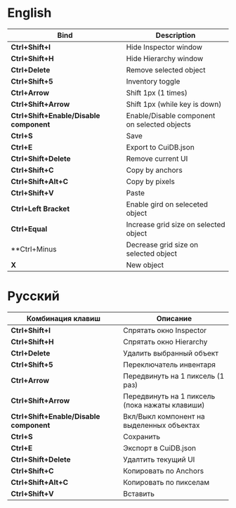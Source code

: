 # English

| Bind | Description |
| --- | --- |
| **Ctrl+Shift+I** | Hide Inspector window  |
| **Ctrl+Shift+H** | Hide Hierarchy window |
| **Ctrl+Delete** | Remove selected object |
| **Ctrl+Shift+5** | Inventory toggle |
| **Ctrl+Arrow** | Shift 1px (1 times) |
| **Ctrl+Shift+Arrow** | Shift 1px (while key is down) |
| **Ctrl+Shift+Enable/Disable component** | Enable/Disable component on selected objects  |
| **Ctrl+S** | Save |
| **Ctrl+E** | Export to CuiDB.json |
| **Ctrl+Shift+Delete** | Remove current UI |
| **Ctrl+Shift+C** | Copy by anchors |
| **Ctrl+Shift+Alt+C** | Copy by pixels |
| **Ctrl+Shift+V** | Paste |
| **Ctrl+Left Bracket** | Enable gird on seleceted object |
| **Ctrl+Equal** | Increase grid size on selected object |
| **Ctrl+Minus | Decrease grid size on selected object |
| **X** | New object |

# Русский

| Комбинация клавиш | Описание |
| --- | --- |
| **Ctrl+Shift+I** | Спрятать окно Inspector  |
| **Ctrl+Shift+H** | Спрятать окно Hierarchy |
| **Ctrl+Delete** | Удалить выбранный объект |
| **Ctrl+Shift+5** | Переключатель инвентаря |
| **Ctrl+Arrow** | Передвинуть на 1 пиксель (1 раз)  |
| **Ctrl+Shift+Arrow** | Передвинуть на 1 пиксель (пока нажаты клавиши) |
| **Ctrl+Shift+Enable/Disable component** | Вкл/Выкл компонент на выделенных объектах  |
| **Ctrl+S** | Сохранить |
| **Ctrl+E** | Экспорт в CuiDB.json |
| **Ctrl+Shift+Delete** | Удалтить текущий UI |
| **Ctrl+Shift+C** | Копировать по Anchors |
| **Ctrl+Shift+Alt+C** | Копировать по пикселам |
| **Ctrl+Shift+V** | Вставить |
